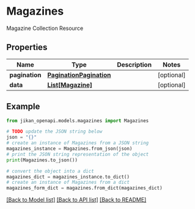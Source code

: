 # Magazines

Magazine Collection Resource

## Properties

Name | Type | Description | Notes
------------ | ------------- | ------------- | -------------
**pagination** | [**PaginationPagination**](PaginationPagination.md) |  | [optional] 
**data** | [**List[Magazine]**](Magazine.md) |  | [optional] 

## Example

```python
from jikan_openapi.models.magazines import Magazines

# TODO update the JSON string below
json = "{}"
# create an instance of Magazines from a JSON string
magazines_instance = Magazines.from_json(json)
# print the JSON string representation of the object
print(Magazines.to_json())

# convert the object into a dict
magazines_dict = magazines_instance.to_dict()
# create an instance of Magazines from a dict
magazines_form_dict = magazines.from_dict(magazines_dict)
```
[[Back to Model list]](../README.md#documentation-for-models) [[Back to API list]](../README.md#documentation-for-api-endpoints) [[Back to README]](../README.md)


